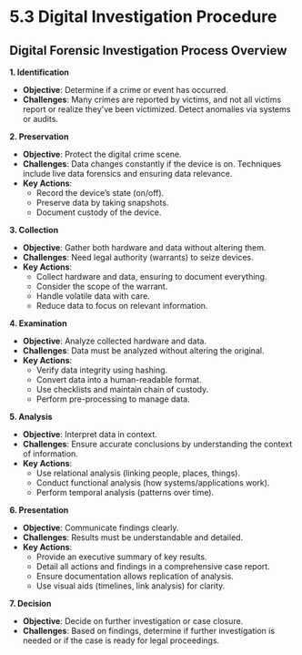 # 5.3 Digital Investigation Procedure

## Digital Forensic Investigation Process Overview

**1. Identification**

* **Objective**: Determine if a crime or event has occurred.
* **Challenges**: Many crimes are reported by victims, and not all victims report or realize they've been victimized. Detect anomalies via systems or audits.

**2. Preservation**

* **Objective**: Protect the digital crime scene.
* **Challenges**: Data changes constantly if the device is on. Techniques include live data forensics and ensuring data relevance.
* **Key Actions**:
  * Record the device’s state (on/off).
  * Preserve data by taking snapshots.
  * Document custody of the device.

**3. Collection**

* **Objective**: Gather both hardware and data without altering them.
* **Challenges**: Need legal authority (warrants) to seize devices.
* **Key Actions**:
  * Collect hardware and data, ensuring to document everything.
  * Consider the scope of the warrant.
  * Handle volatile data with care.
  * Reduce data to focus on relevant information.

**4. Examination**

* **Objective**: Analyze collected hardware and data.
* **Challenges**: Data must be analyzed without altering the original.
* **Key Actions**:
  * Verify data integrity using hashing.
  * Convert data into a human-readable format.
  * Use checklists and maintain chain of custody.
  * Perform pre-processing to manage data.

**5. Analysis**

* **Objective**: Interpret data in context.
* **Challenges**: Ensure accurate conclusions by understanding the context of information.
* **Key Actions**:
  * Use relational analysis (linking people, places, things).
  * Conduct functional analysis (how systems/applications work).
  * Perform temporal analysis (patterns over time).

**6. Presentation**

* **Objective**: Communicate findings clearly.
* **Challenges**: Results must be understandable and detailed.
* **Key Actions**:
  * Provide an executive summary of key results.
  * Detail all actions and findings in a comprehensive case report.
  * Ensure documentation allows replication of analysis.
  * Use visual aids (timelines, link analysis) for clarity.

**7. Decision**

* **Objective**: Decide on further investigation or case closure.
* **Challenges**: Based on findings, determine if further investigation is needed or if the case is ready for legal proceedings.
